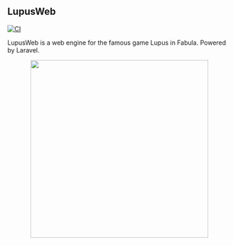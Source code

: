 ## LupusWeb

[![CI](https://github.com/Tbaile/LupusWeb/actions/workflows/main.yml/badge.svg)](https://github.com/Tbaile/LupusWeb/actions/workflows/main.yml)

LupusWeb is a web engine for the famous game Lupus in Fabula. Powered by Laravel.

<p align="center"><a href="https://laravel.com" target="_blank"><img src="https://raw.githubusercontent.com/laravel/art/master/logo-lockup/5%20SVG/2%20CMYK/1%20Full%20Color/laravel-logolockup-cmyk-red.svg" width="400"></a></p>
